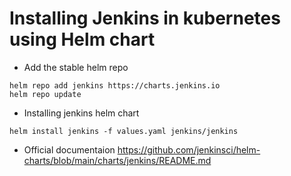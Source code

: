 # Installing Jenkins in kubernetes using Helm chart

* Add the stable helm repo
```
helm repo add jenkins https://charts.jenkins.io
helm repo update
```
* Installing jenkins helm chart
```
helm install jenkins -f values.yaml jenkins/jenkins
```
* Official documentaion https://github.com/jenkinsci/helm-charts/blob/main/charts/jenkins/README.md
